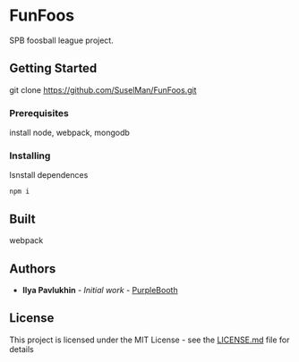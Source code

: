 # FunFoos

SPB foosball league project.

## Getting Started

git clone https://github.com/SuselMan/FunFoos.git

### Prerequisites

install node, webpack, mongodb

### Installing

Isnstall dependences

```
npm i
```

## Built

webpack

## Authors

* **Ilya Pavlukhin** - *Initial work* - [PurpleBooth](https://github.com/SuselMan)

## License

This project is licensed under the MIT License - see the [LICENSE.md](LICENSE.md) file for details
